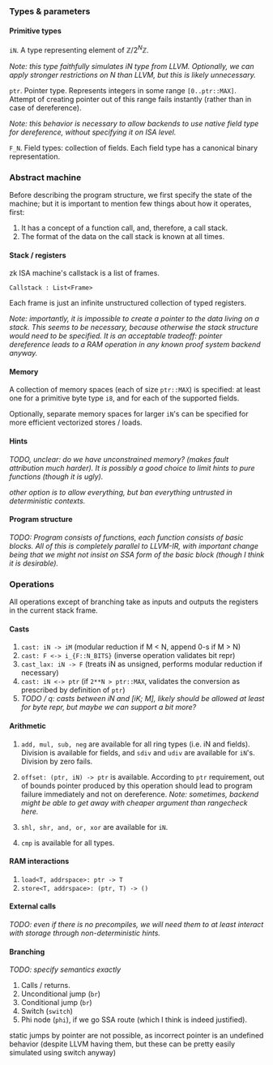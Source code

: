 ### Types & parameters

#### Primitive types

`iN`. A type representing element of $\mathbb{Z}/2^N \mathbb{Z}$.

*Note: this type faithfully simulates iN type from LLVM. Optionally, we can apply stronger restrictions on N than LLVM, but this is likely unnecessary.*

`ptr`. Pointer type. Represents integers in some range `[0..ptr::MAX]`. Attempt of creating pointer out of this range fails instantly (rather than in case of dereference).

*Note: this behavior is necessary to allow backends to use native field type for dereference, without specifying it on ISA level.*

`F_N`. Field types: collection of fields. Each field type has a canonical binary representation.

### Abstract machine

Before describing the program structure, we first specify the state of the machine; but it is important to mention few things about how it operates, first:

1. It has a concept of a function call, and, therefore, a call stack.
2. The format of the data on the call stack is known at all times.

#### Stack / registers

zk ISA machine's callstack is a list of frames.

`Callstack : List<Frame>`

Each frame is just an infinite unstructured collection of typed registers.

*Note: importantly, it is impossible to create a pointer to the data living on a stack. This seems to be necessary, because otherwise the stack structure would need to be specified. It is an acceptable tradeoff: pointer dereference leads to a RAM operation in any known proof system backend anyway.*

#### Memory

A collection of memory spaces (each of size `ptr::MAX`) is specified: at least one for a primitive byte type `i8`, and for each of the supported fields.

Optionally, separate memory spaces for larger `iN`'s can be specified for more efficient vectorized stores / loads.

#### Hints

*TODO, unclear: do we have unconstrained memory? (makes fault attribution much harder). It is possibly a good choice to limit hints to pure functions (though it is ugly).*

*other option is to allow everything, but ban everything untrusted in deterministic contexts.*

#### Program structure

*TODO: Program consists of functions, each function consists of basic blocks. All of this is completely parallel to LLVM-IR, with important change being that we might not insist on SSA form of the basic block (though I think it is desirable).*

### Operations

All operations except of branching take as inputs and outputs the registers in the current stack frame.

#### Casts

1. `cast: iN -> iM` (modular reduction if M < N, append 0-s if M > N)
2. `cast: F <-> i_{F::N_BITS}` (inverse operation validates bit repr)
3. `cast_lax: iN -> F` (treats iN as unsigned, performs modular reduction if necessary)
4. `cast: iN <-> ptr` (if `2**N > ptr::MAX`, validates the conversion as prescribed by definition of `ptr`)
5. *TODO / q: casts between iN and [iK; M], likely should be allowed at least for byte repr, but maybe we can support a bit more?*

#### Arithmetic

1. `add, mul, sub, neg` are available for all ring types (i.e. iN and fields). Division is available for fields, and `sdiv` and `udiv` are available for `iN`'s. Division by zero fails.

2. `offset: (ptr, iN) -> ptr` is available. According to `ptr` requirement, out of bounds pointer produced by this operation should lead to program failure immediately and not on dereference. *Note: sometimes, backend might be able to get away with cheaper argument than rangecheck here.*

3. `shl, shr, and, or, xor` are available for `iN`.

4. `cmp` is available for all types.

#### RAM interactions

1. `load<T, addrspace>: ptr -> T`
2. `store<T, addrspace>: (ptr, T) -> ()`

#### External calls

*TODO: even if there is no precompiles, we will need them to at least interact with storage through non-deterministic hints.*

#### Branching

*TODO: specify semantics exactly*

1. Calls / returns.
2. Unconditional jump (`br`)
3. Conditional jump (`br`)
4. Switch (`switch`)
5. Phi node (`phi`), if we go SSA route (which I think is indeed justified).

static jumps by pointer are not possible, as incorrect pointer is an undefined behavior (despite LLVM having them, but these can be pretty easily simulated using switch anyway)